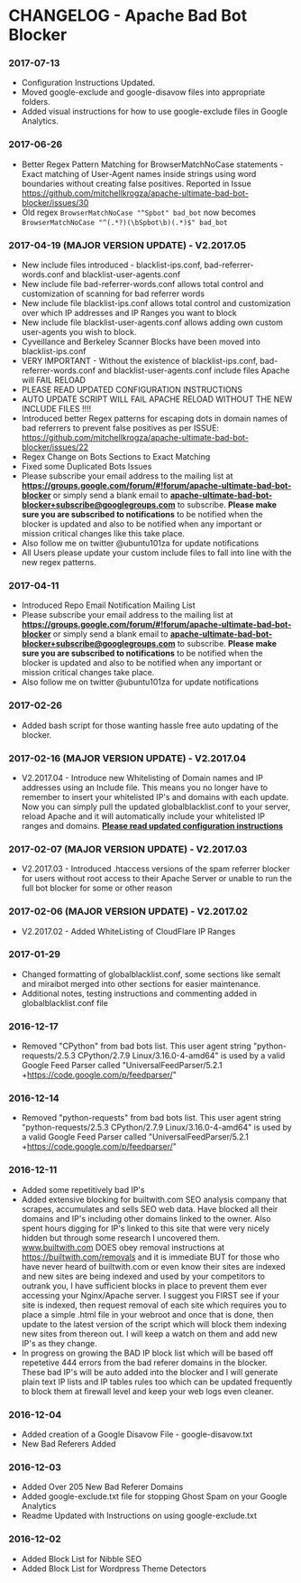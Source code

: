 # CHANGELOG - Apache Bad Bot Blocker

### 2017-07-13
- Configuration Instructions Updated.
- Moved google-exclude and google-disavow files into appropriate folders.
- Added visual instructions for how to use google-exclude files in Google Analytics.

### 2017-06-26
- Better Regex Pattern Matching for BrowserMatchNoCase statements - Exact matching of User-Agent names inside strings using word boundaries without creating false positives. Reported in Issue https://github.com/mitchellkrogza/apache-ultimate-bad-bot-blocker/issues/30
- Old regex `BrowserMatchNoCase "^Spbot" bad_bot` now becomes `BrowserMatchNoCase "^(.*?)(\bSpbot\b)(.*)$" bad_bot`

### 2017-04-19 (MAJOR VERSION UPDATE) - V2.2017.05
- New include files introduced - blacklist-ips.conf, bad-referrer-words.conf and blacklist-user-agents.conf
- New include file bad-referrer-words.conf allows total control and customization of scanning for bad referrer words
- New include file blacklist-ips.conf allows total control and customization over which IP addresses and IP Ranges you want to block
- New include file blacklist-user-agents.conf allows adding own custom user-agents you wish to block.
- Cyveillance and Berkeley Scanner Blocks have been moved into blacklist-ips.conf
- VERY IMPORTANT - Without the existence of blacklist-ips.conf, bad-referrer-words.conf and blacklist-user-agents.conf include files Apache will FAIL RELOAD
- PLEASE READ UPDATED CONFIGURATION INSTRUCTIONS
- AUTO UPDATE SCRIPT WILL FAIL APACHE RELOAD WITHOUT THE NEW INCLUDE FILES !!!!
- Introduced better Regex patterns for escaping dots in domain names of bad referrers to prevent false positives as per ISSUE: https://github.com/mitchellkrogza/apache-ultimate-bad-bot-blocker/issues/22
- Regex Change on Bots Sections to Exact Matching
- Fixed some Duplicated Bots Issues
- Please subscribe your email address to the mailing list at **https://groups.google.com/forum/#!forum/apache-ultimate-bad-bot-blocker**
or simply send a blank email to **apache-ultimate-bad-bot-blocker+subscribe@googlegroups.com** to subscribe.
**Please make sure you are subscribed to notifications** to be notified when the blocker is updated and also to be notified when any important or mission critical changes like this take place.
- Also follow me on twitter @ubuntu101za for update notifications
- All Users please update your custom include files to fall into line with the new regex patterns.

### 2017-04-11
- Introduced Repo Email Notification Mailing List
- Please subscribe your email address to the mailing list at **https://groups.google.com/forum/#!forum/apache-ultimate-bad-bot-blocker**
or simply send a blank email to **apache-ultimate-bad-bot-blocker+subscribe@googlegroups.com** to subscribe.
**Please make sure you are subscribed to notifications** to be notified when the blocker is updated and also to be notified when any important or mission critical changes take place.
- Also follow me on twitter @ubuntu101za for update notifications

### 2017-02-26
- Added bash script for those wanting hassle free auto updating of the blocker.

### 2017-02-16 (MAJOR VERSION UPDATE) - V2.2017.04
- V2.2017.04 - Introduce new Whitelisting of Domain names and IP addresses using an Include file. This means you no longer have to remember to insert your whitelisted IP's and domains with each update. Now you can simply pull the updated globalblacklist.conf to your server, reload Apache and it will automatically include your whitelisted IP ranges and domains. **[Please read updated configuration instructions](https://github.com/mitchellkrogza/apache-ultimate-bad-bot-blocker/blob/master/CONFIGURATION.md)**

### 2017-02-07 (MAJOR VERSION UPDATE) - V2.2017.03
- V2.2017.03 - Introduced .htaccess versions of the spam referrer blocker for users without root access to their Apache Server or unable to run the full bot blocker for some or other reason

### 2017-02-06 (MAJOR VERSION UPDATE) - V2.2017.02
- V2.2017.02 - Added WhiteListing of CloudFlare IP Ranges

### 2017-01-29
- Changed formatting of globalblacklist.conf, some sections like semalt and miraibot merged into other sections for easier maintenance.
- Additional notes, testing instructions and commenting added in globalblacklist.conf file

### 2016-12-17
- Removed "CPython" from bad bots list. This user agent string "python-requests/2.5.3 CPython/2.7.9 Linux/3.16.0-4-amd64" is used by a valid Google Feed Parser called "UniversalFeedParser/5.2.1 +https://code.google.com/p/feedparser/"

### 2016-12-14
- Removed "python-requests" from bad bots list. This user agent string "python-requests/2.5.3 CPython/2.7.9 Linux/3.16.0-4-amd64" is used by a valid Google Feed Parser called "UniversalFeedParser/5.2.1 +https://code.google.com/p/feedparser/"

### 2016-12-11
- Added some repetitively bad IP's
- Added extensive blocking for builtwith.com SEO analysis company that scrapes, accumulates and sells SEO web data. Have blocked all their domains and IP's including other domains linked to the owner. Also spent hours digging for IP's linked to this site that were very nicely hidden but through some research I uncovered them. www.builtwith.com DOES obey removal instructions at https://builtwith.com/removals and it is immediate BUT for those who have never heard of builtwith.com or even know their sites are indexed and new sites are being indexed and used by your competitors to outrank you, I have sufficient blocks in place to prevent them ever accessing your Nginx/Apache server. I suggest you FIRST see if your site is indexed, then request removal of each site which requires you to place a simple .html file in your webroot and once that is done, then update to the latest version of the script which will block them indexing new sites from thereon out. I will keep a watch on them and add new IP's as they change.
- In progress on growing the BAD IP block list which will be based off repetetive 444 errors from the bad referer domains in the blocker. These bad IP's will be auto added into the blocker and I will generate plain text IP lists and IP tables rules too which can be updated frequently to block them at firewall level and keep your web logs even cleaner.

### 2016-12-04
- Added creation of a Google Disavow File - google-disavow.txt
- New Bad Referers Added

### 2016-12-03
- Added Over 205 New Bad Referer Domains
- Added google-exclude.txt file for stopping Ghost Spam on your Google Analytics
- Readme Updated with Instructions on using google-exclude.txt

### 2016-12-02 	
- Added Block List for Nibble SEO
- Added Block List for Wordpress Theme Detectors

